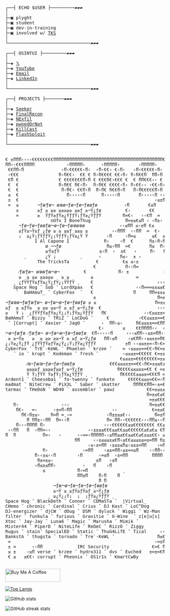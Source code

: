 <pre>


┌──┤ ECHO $USER ├─────────▰▰▰
│
├─▣ plyght
├─▣ student
├─▣ dev-in-training
├─▣ involved w/ <a href="https://tks.world">TKS</a>
│
└───────────────────────────────▰▰▰

┌──┤ OSINTUI ├─────────▰▰▰
│
├─◈ <a href="https://twitter.com/plyght__">𝕏</a>
├─◈ <a href="https://www.youtube.com/@plyght_">YouTube</a>
├─◈ <a href="mailto:nico.jaffer@gmail.com">Email</a>
├─◈ <a href="https://www.linkedin.com/in/nicholasjaffer">LinkedIn</a>
│
└───────────────────────────────▰▰▰

┌──┤ PROJECTS ├───────▰▰▰
│
├─◈ <a href="https://github.com/thewhiteh4t/seeker">Seeker</a>
├─◈ <a href="https://github.com/thewhiteh4t/FinalRecon">FinalRecon</a>
├─◈ <a href="https://github.com/thewhiteh4t/nexfil">NExfil</a>
├─◈ <a href="https://github.com/thewhiteh4t/pwnedornot">pwnedOrNot</a>
├─◈ <a href="https://github.com/thewhiteh4t/killcast">KillCast</a>
├─◈ <a href="https://github.com/thewhiteh4t/flashsploit">FlashSploit</a>
│
└───────────────────────────────▰▰▰

  
€ ±ﬂﬂﬂ‹‹‹‹€€€€€€€€ﬂﬂﬂﬂﬂﬂﬂﬂﬂﬂﬂﬂﬂﬂﬂﬂﬂﬂﬂﬂﬂﬂﬂﬂﬂﬂﬂﬂﬂﬂﬂﬂﬂﬂﬂﬂﬂﬂﬂﬂﬂ€€€€€€€€‹‹‹‹  ﬂﬂ€≤ﬂﬁ
ﬂﬂ‹‹€€€ﬂﬂﬂﬂ            ‹ﬂﬂﬂﬂﬂ‹      ‹ﬂﬂﬂﬂﬂ‹       ‹ﬂﬂﬂﬂﬂ‹           ﬂﬂﬂﬂ€€€‹‹ﬂﬂ
 €€ﬂﬂ‹ﬂ              ‹ﬂ‹€€€€€‹ﬂ‹  ‹ﬂ‹€€› €‹ﬂ‹   ‹ﬂ‹€€€€€‹ﬂ‹              ‹ ﬂﬂ€€
 ‹€€€               ﬁ›ﬁ€€›  €€ € ﬁ›ﬁ€€€€ €€›ﬁ› ﬁ›ﬁ€€ﬂ  ﬂﬂ‹ﬂ               ≤€€‹‹
 €ﬂ €               € €€€€€€€ﬂ‹ﬂ € €€€ﬁ€›€€€ €  € ﬂﬂ€€€‹‹ €             ﬂﬂ‹‹‹
 €  €               ﬁ›ﬁ€€ ﬁ€‹ﬂ‹  ﬁ›ﬁ€€ €€€€›ﬁ› ﬁ›€€‹‹ ‹€€›ﬁ›       ‹‹‹ﬂﬂ≤ﬂ‹≤‹ﬂ≤
 €  €                ﬂ‹ﬂ€› €€ﬂ‹ﬂ  ﬂ‹ﬂ€ ﬁ€€ﬂ‹ﬂ   ﬂ‹ﬂ€€€€€ﬂ‹ﬂ   ‹‹≤€ﬂ‹‹  ‹ﬂﬂ ‹ﬂﬂ‹
 ≤  €                  ﬂ‹‹‹‹‹ﬂ      ﬂ‹‹‹‹‹ﬂ       ﬂ‹‹‹‹‹ﬂ ‹‹∞€ﬂﬂﬂ‹
 ±  €                                                   ‹≤±ﬂ         ‹ ‹ﬂ ‹ﬂ
 ∞  ≤       ¬ƒø⁄ƒø¬ ø⁄øø¬ƒø¬ƒø¬ƒøøƒø          ‹ﬂ       €≤ﬂ          ﬁ ≤ﬂ‹±∞‹ﬂ
    ±       ≥ƒ ≥ ≥≥ ≥≥≥≥≥ ≥≥ƒ ≥¬Ÿ¿ƒø         €›       €€             ± ±≤≤±›ﬂ‹ﬂ
    ∞       ≥  ŸƒŸ≥ƒŸ≥¿ŸƒƒŸ¡ƒŸ≥¿ŸƒƒŸ        ﬁ∞€‹   ‹‹€ﬂ  ∞            ﬁ›±ﬂ≤ ≤
                 nOfx Ì BoneThug             ﬂ∞±≤€≤ﬂ ‹ ‹ﬂ±›    ±      ≤  ﬂ ﬁ›
     ¬ƒø¬ƒø¬ƒøøƒø⁄¬ø¬ƒø¬ƒø⁄øø⁄øø             ‹‹≤ﬂﬂ ≤‹±ﬂ €≤    ≤ ‹≤         ≤
     ≥ƒŸ≥¬Ÿ≥ƒ ¿ƒø ≥ ≥ ≥≥ƒ ≥≥≥ ≥         ‹‹ﬂﬂﬂ  ‹‹ﬂﬂ  ∞  €›   ﬁ›ﬁ€∞±≤≤‹‹‹     ‹∞
     ¡  ≥¿Ÿ¡ƒŸƒƒŸ¿¡ŸƒƒŸ¡ƒŸ≥¿Ÿ Ÿ       ‹ﬂ     ‹ﬂ∞≤      ≤€  ≤ ﬁ €€ﬂ ﬂﬂ≤≤≤≤±∞‹±∞€
           Ì Al Capone Ì             ﬁ›    ‹ﬂ  €      ﬁ±›ﬁ›ﬁ› ﬁ€∞±‹‹    ﬂﬂﬂ±≤±∞
               ø ¬¬ƒø                 ﬂ≤‹ﬂﬂ  ∞€       ﬁ≤  ﬂ‹≤ ﬁ∞±≤€€€€€‹‹‹‹‹ﬂ≤∞
               ≥⁄Ÿ≥ƒŸ               ±‹ﬂ  ‹  ±€   ‹     ﬂ‹   ﬂ± ∞±≤≤€€€€€€€€€€€
       ˛       ¿Ÿ ¡         ˛      ‹       ﬁ≤›  ± ‹           ∞ ∞±≤€€€€€€€€€€€›
            The TricksTa          €         €≤ ≤‹±            ﬁ€‹∞±≤€€€€€€€€‹€ﬂ
                                 €           ﬂ‹‹ﬂ∞             ﬂ€€∞±≤€€€€ﬂﬂ€€€±
     ⁄ƒø⁄ƒø¬ ø⁄øø⁄ƒø⁄¬ø¬         €            ﬂ‹ ±             ‹ ﬂ€∞±≤€‹ ˛ﬂ
     ≥  ≥ ≥≥ ≥≥≥≥≥   ≥ ≥        ≤                ∞             ﬁ€‹ ﬂﬂ∞±≤€‹ ﬂﬂ‹‹
   ˛ ¿ƒŸŸƒŸ≥ƒŸ≥¿Ÿ¿ƒŸ¿¡ŸŸƒŸ ˛    €                        ‹‹‹€‹ ﬁ∞∞€‹‹  ﬂ≤≤€€≤±∞
   Space Hog ˘ SoD ˘ LordXpax   €                ‹‹ﬂ∞∞∞±±≤≤€€€› €∞±∞∞€€‹‹ ﬂﬂﬂ
    ˘  BaHAmuT_ ˘ CyberFox  ˘   €               ﬂ     ﬂﬂ∞±±≤≤€€  ∞±≤≤±±∞∞≤‹  ‹≤
                                 ±                       ﬂ∞±±≤›‹ €∞±≤≤≤≤±∞€€€ﬂ‹
¬ƒø⁄øø¬ƒø⁄ƒø⁄ƒø¬ ø¬ƒø⁄¬ø¬ƒø¬ƒøøƒø ≤ ≤                      ﬂ∞±≤ ﬂ€∞±≤≤≤±∞€€≤‹ﬂ
≥ƒ  ≥ ≥ƒŸ≥  ≥ ≥≥ ≥≥¬Ÿ ≥ ≥ƒ ≥¬Ÿ¿ƒø  €                     ‹‹‹ ﬂ∞±   ∞≤±∞ﬂ‹ﬂ€ﬂ  ‹
≥   Ÿ ¡  ¿ƒŸŸƒŸ≥ƒŸ≥¿Ÿ¿¡Ÿ¡ƒŸ≥¿ŸƒƒŸ   ﬂ€              ‹‹€≤≤±±∞€‹ ﬂ∞  ﬂ€ﬂ‹≤‹ﬂ ‹∞ﬂﬂ
BaHAmuT ˘ Bizzy ˘ TRiZ ˘ LoCDoG ˘     €           ‹€€≤≤±±∞∞€€€€ﬂ  ‹‹‹  ± ﬂﬂ  ±‹
 ˘ [Corrupt] ˘ Xavier ˘ JagO ˘      ‹  ﬂﬂ‹≤‹     ﬁ€≤≤±±∞∞€ﬂﬂﬂ    ﬂ  ‹ﬂ   ‹€€€≤‹
                                   €›       ≤    €€ﬂﬂﬂﬂ‹‹  ‹€€‹       ∞ ≤ ≤€ﬂﬂ€
⁄¬ø¬ƒø⁄ƒø ⁄ƒø⁄ƒø¬ ø¬ƒø⁄¬ø¬ƒø¬ƒøøƒø  €ﬂ‹‹‹‹‹ﬂ     ‹‹‹≤ﬂﬂ‹‹≤±∞ﬂﬂ‹‹± ± ∞±±∞  ‹€∞€‹
 ≥ ≥¬Ÿ≥   ≥  ≥ ≥≥ ≥≥¬Ÿ ≥ ≥ƒ ≥¬Ÿ¿ƒø   ﬂﬂ‹≤ﬂ    ‹≤€ﬂﬂ‹‹≤≤±±∞ﬂ€€∞±±≤ ∞±±≤≤≤± ≤∞±∞€
¿¡Ÿ≥¿Ÿ¿ƒŸ ¿ƒŸŸƒŸ≥ƒŸ≥¿Ÿ¿¡Ÿ¡ƒŸ≥¿ŸƒƒŸ           ±ﬂ ‹‹≤≤±±∞‹ﬂ‹€∞∞±≤≤ ±≤≤≤€€€≤≤ ≤≤±±
CyberFox ˘ TrE`-KeWL ˘ Phaelon ˘ krzee ˘    ∞ ‹≤≤≤±∞∞€€›ﬁ€∞±±≤€€ ≤€€€€€€€€ ≤€≤≤
   ˘ io ˘ krupt ˘ Kodeman ˘ fresh ˘         ‹≤≤≤±∞€€€€€ €∞±≤≤€€€ €ﬂ€≤ﬂ€ﬂ € €€€€
                                           €≤≤≤±∞€€€€€€€€∞±≤€€€€€ ∞ ﬂﬂﬂ   ∞ €€€
        ⁄⁄ø¬ƒø⁄⁄ø¬ƒø¬ƒø¬ƒøøƒø             €€€≤≤≤±±∞∞€€›ﬁ€∞±≤≤€≤€€ €  ‹≤±≤±‹± €€
        ≥≥≥≥ƒ ≥≥≥≥ƒ≥≥ƒ ≥¬Ÿ¿ƒø             ﬁ€€€€≤≤≤±±∞€€ € ∞±±≤≤€≤€ ∞ﬁ≤±∞±∞∞≤≤ ≤
      ˛ Ÿ Ÿ¡ƒŸŸ Ÿ≥ƒŸ¡ƒŸ≥¿ŸƒƒŸ ˛            ﬂ€€€€€≤≤≤±∞€€€ﬂ ∞∞±±≤≤€≤ ∞±∞€∞≤≤±±∞
Ardent1 ˘ Cheeseba1 ˘ fo-twenny ˘ funkete     €€€€€≤≤±∞€€∞‹ﬂﬂ∞∞±±≤≤€ ∞≤≤±±±∞∞
madmat ˘ NiteCrew ˘ PiX3L ˘ Saber ˘ skatter     ﬂﬂﬂ€€ﬂﬂ∞‹±∞€ ‹‹ﬂﬂﬂ±±∞‹ﬂ±∞∞∞
tarmac ˘ THeDoN ˘ WD40 ˘ assembler ˘ pawz            €€∞±≤±≤∞±∞€∞‹‹‹‹‹‹
                                                     ﬁ∞±≤€≤€±≤≤±±∞∞€€€€≤
                                                      ∞±≤€€€≤€€€≤≤±±∞∞€€€   vG
   ﬁ‹                ‹‹›                              ﬁ∞±≤€€€€€€€€€≤≤±±∞ﬂﬂ‹‹€€€
    ﬂ€‹   ∞‹      ‹±∞ﬂ‹ﬂﬂ               ‹‹             €∞±≤€€€€€€ﬂﬂﬂﬂﬂ‹‹€€€€€€€
      ﬂ€‹ﬁ±≤›    ﬁ∞ﬂ ∞˛›∞             ‹ﬂ±±≤≤€‹‹         ﬂ∞±ﬂﬂ‹‹‹ ‹€€€€€€€€€€≤€€
        ﬂ ﬂﬂ±‹‹ﬂﬂ  ﬂ∞‹‹ﬂ              ﬂ∞ ﬂﬂ‹‹€€€€€€‹‹‹ﬂﬂ≤‹‹ﬂ€‹‹ﬂﬂ≤‹‹ﬂ€€€≤€≤≤±≤≤
    ﬂ‹‹‹ﬂﬂﬂﬂ ﬂ‹                      ‹‹‹€€€€€€≤≤€€€€€€€€ €€≤ €€≤€‹ﬂ≤€‹ﬂ≤±≤≤≤∞±±
 ‹‹ﬂﬂ   ﬂ  ‹ﬂﬁ∞›‹              ‹‹±±≤≤€€€≤≤€€≤≤€€€€€€≤€≤€≤ €ﬂ€ ≤±≤±∞ ±ﬂ≤ ∞±∞∞ ∞∞
ﬂ  ﬂ          ﬂ∞‹   ‹      ‹‹∞∞‹ﬂﬂﬂﬂﬂ‹‹≤ﬂﬂ≤≤€€≤≤€€≤€±≤±€€› ≤ € ∞±ﬂﬂﬂ ∞ ± ﬂﬂﬂﬂﬂﬂ
                          ﬂﬂ     ‹‹±≤≤≤±≤€ﬂ‹≤€€≤≤≤±≤∞±∞ﬂﬂ ﬁ±›ﬁ›     ﬁ›ﬁ∞ ‹‹‹‹≤‹
                               ‹≤‹±∞ﬂﬂ ‹±≤±≤ﬂ≤‹±±±∞ﬂﬂ    ‹∞ﬂ ±   ‹‹ﬂﬂ‹ﬂ ﬁ€€€€≤≤
              ﬁ›             ‹∞ﬂﬂ    ‹≤±∞ﬂﬂ‹≤±∞∞≤ﬂ    ‹‹ﬂﬂ‹‹ﬂ   ≤ ﬂﬂﬂ ‹‹€€€€€€≤
           ﬂ‹‹±≤‹‹ﬂ        ‹ﬂ      ‹∞≤ﬂ  ‹±∞ﬂﬂ         ﬂﬂﬂﬂ      ﬂ‹‹≤≤€€€€€€€€≤
            ﬁ±∞±≤›                ±ﬂ   ‹±ﬂ                         ﬂ≤≤≤≤€€€€€≤≤
           ‹ﬂ≤±≤ﬂﬂ‹          ‹   ﬂ    ‹ﬂ                             ﬂ≤≤≤≤≤≤≤≤≤
              ≤            ﬂ‹∞ﬂ             ˛                          ﬂ≤≤≤≤≤±ﬂ
                           ﬂﬂ±ﬂ    ﬂ‹ﬂ    ﬂ                               ﬂﬂ
                                   ﬂ ﬂ                                 ‹‹±‹
                  ¬ƒø⁄¬ø¬ƒø¬ƒø¬ƒø¬ƒøøƒø                              ‹€€€€∞±∞
                  ≥¬Ÿ ≥ ≥ƒŸ≥ƒŸ≥ƒ ≥¬Ÿ¿ƒø                             ≤≤≤±±≤±≤∞∞ﬂ
                ˛ ≥¿Ÿ¿¡Ÿ¡  ¡  ¡ƒŸ≥¿ŸƒƒŸ ˛                          ≤≤±±∞∞±ﬂﬂ‹‹∞
Space Hog ˘ BlackDeth ˘ Conner ˘ CDMaSTa ˘  |Virtual_             €≤≤≤±∞ﬂ‹€
CHemo ˘ chronic ˘ Cardinal ˘ Crius ˘ DJ Kast ˘ LoC^Dog           €≤≤±∞ﬂ‹€€€€€€∞
DJ-energizer ˘ djCW ˘ dOug ˘ DSM ˘ dyluck ˘ Wiggi ˘ Wz-Man      ≤±∞∞ﬂ‹€≤€€€€∞ ±
filter ˘ funkula ˘ furious ˘ Gravitie ˘ G-Wine  ˘ z[e]u[s]     ≤±∞ﬂ‹€€€€€€∞∞±∞≤
Xtoc ˘ Jay-Jay ˘ Luna6 ˘ Magic ˘ Marusha ˘ Mimik ˘            ≤±ﬂ‹€€€€€€∞ ±±≤±€
Mister44 ˘ PiperD ˘ NiteLife ˘ ReDeC ˘ RizzO ˘ Ziggy         ﬂ ‹≤€€€€∞ ∞±∞≤≤€≤€
Rugus ˘ stain˘ SpecialED ˘ Static ˘ ThuG4LifE ˘ Tical     ‹‹ ‹≤€€€€€∞±∞±≤±€€€€€
BankstA ˘ thugsta ˘ tornado ˘ Tre`-KeWL ˘                ﬁ≤€≤‹‹ﬂﬂﬂ∞∞±≤±≤€≤€€€ €
 ∞                                                      ‹∞±ﬂ ﬂﬂ€€‹‹  ﬂ≤ﬂ€€€ﬂ ∞
 ± ∞      ‹‹ﬂﬂ             IRC Security                €∞€ ﬂﬂ‹‹  ﬂﬂ≤≤±∞‹‹‹ ∞ ±
 ≤ ±    ‹≤ﬂ verse ˘ krzee ˘ hydro311 ˘ dvs ˘ Euched   ±∞±∞€ﬁ› ﬂ€≤‹  ±  ﬂﬂﬂ ± ≤
 € ≤   ≤€€› corrupt ˘ Pheonix ˘ OS1r1s ˘ KmartCwBy             ﬁ€€≤        ≤ €

</pre>

<a href="https://www.buymeacoffee.com/plyght" target="_blank"><img src="https://cdn.buymeacoffee.com/buttons/default-orange.png" alt="Buy Me A Coffee" height="41" width="174"></a>



[![Top Langs](https://github-readme-stats.vercel.app/api/top-langs/?username=plyght&theme=dark)](https://github.com/anuraghazra/github-readme-stats)

![GitHub stats](https://github-readme-stats.vercel.app/api?username=plyght&show_icons=true&theme=dark)  

![GitHub streak stats](https://streak-stats.demolab.com/?user=plyght&theme=dark)  
